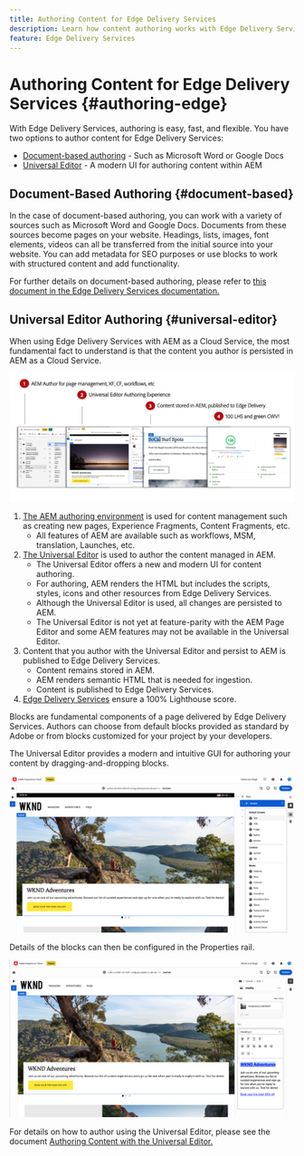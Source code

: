 ```yaml
---
title: Authoring Content for Edge Delivery Services
description: Learn how content authoring works with Edge Delivery Services and how to author AEM content with Edge Delivery Services.
feature: Edge Delivery Services
---
```


# Authoring Content for Edge Delivery Services {#authoring-edge}

With Edge Delivery Services, authoring is easy, fast, and flexible. You have two options to author content for Edge Delivery Services:

* [Document-based authoring](#document-based) - Such as Microsoft Word or Google Docs
* [Universal Editor](#universal-editor) - A modern UI for authoring content within AEM

## Document-Based Authoring {#document-based}

In the case of document-based authoring, you can work with a variety of sources such as Microsoft Word and Google Docs. Documents from these sources become pages on your website. Headings, lists, images, font elements, videos can all be transferred from the initial source into your website. You can add metadata for SEO purposes or use blocks to work with structured content and add functionality.

For further details on document-based authoring, please refer to [this document in the Edge Delivery Services documentation.](https://www.aem.live/docs/authoring)

## Universal Editor Authoring {#universal-editor}

When using Edge Delivery Services with AEM as a Cloud Service, the most fundamental fact to understand is that the content you author is persisted in AEM as a Cloud Service.

![How AEM authoring works with Edge Delivery Services](assets/how-aem-edge-works.png)

1. [The AEM authoring environment](/help/sites-cloud/authoring/getting-started/quick-start.md) is used for content management such as creating new pages, Experience Fragments, Content Fragments, etc.
   * All features of AEM are available such as workflows, MSM, translation, Launches, etc.
1. [The Universal Editor](/help/implementing/universal-editor/authoring.md) is used to author the content managed in AEM.
   * The Universal Editor offers a new and modern UI for content authoring.
   * For authoring, AEM renders the HTML but includes the scripts, styles, icons and other resources from Edge Delivery Services.
   * Although the Universal Editor is used, all changes are persisted to AEM.
   * The Universal Editor is not yet at feature-parity with the AEM Page Editor and some AEM features may not be available in the Universal Editor.
1. Content that you author with the Universal Editor and persist to AEM is published to Edge Delivery Services.
   * Content remains stored in AEM.
   * AEM renders semantic HTML that is needed for ingestion.
   * Content is published to Edge Delivery Services.
1. [Edge Delivery Services](https://www.aem.live/home) ensure a 100% Lighthouse score.

Blocks are fundamental components of a page delivered by Edge Delivery Services. Authors can choose from default blocks provided as standard by Adobe or from blocks customized for your project by your developers.

The Universal Editor provides a modern and intuitive GUI for authoring your content by dragging-and-dropping blocks.

![Dragging-and-dropping blocks in the Universal Editor](assets/blocks.png)

Details of the blocks can then be configured in the Properties rail.

![Configuring block properties](assets/block-properties.png)

For details on how to author using the Universal Editor, please see the document [Authoring Content with the Universal Editor.](/help/implementing/universal-editor/authoring.md)
